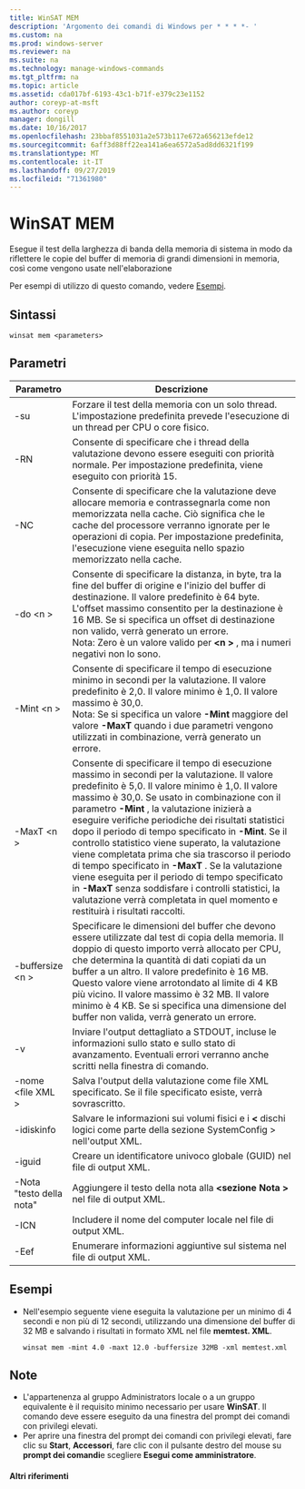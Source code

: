 ```yaml
---
title: WinSAT MEM
description: 'Argomento dei comandi di Windows per * * * *- '
ms.custom: na
ms.prod: windows-server
ms.reviewer: na
ms.suite: na
ms.technology: manage-windows-commands
ms.tgt_pltfrm: na
ms.topic: article
ms.assetid: cda017bf-6193-43c1-b71f-e379c23e1152
author: coreyp-at-msft
ms.author: coreyp
manager: dongill
ms.date: 10/16/2017
ms.openlocfilehash: 23bbaf8551031a2e573b117e672a656213efde12
ms.sourcegitcommit: 6aff3d88ff22ea141a6ea6572a5ad8dd6321f199
ms.translationtype: MT
ms.contentlocale: it-IT
ms.lasthandoff: 09/27/2019
ms.locfileid: "71361980"
---
```

# <a name="winsat-mem"></a>WinSAT MEM



Esegue il test della larghezza di banda della memoria di sistema in modo da riflettere le copie del buffer di memoria di grandi dimensioni in memoria, così come vengono usate nell'elaborazione

Per esempi di utilizzo di questo comando, vedere [Esempi](#BKMK_examples).

## <a name="syntax"></a>Sintassi

```
winsat mem <parameters>
```

## <a name="parameters"></a>Parametri

|Parametro|Descrizione|
|---------|-----------|
|-su|Forzare il test della memoria con un solo thread. L'impostazione predefinita prevede l'esecuzione di un thread per CPU o core fisico.|
|-RN|Consente di specificare che i thread della valutazione devono essere eseguiti con priorità normale. Per impostazione predefinita, viene eseguito con priorità 15.|
|-NC|Consente di specificare che la valutazione deve allocare memoria e contrassegnarla come non memorizzata nella cache. Ciò significa che le cache del processore verranno ignorate per le operazioni di copia. Per impostazione predefinita, l'esecuzione viene eseguita nello spazio memorizzato nella cache.|
|-do \<n >|Consente di specificare la distanza, in byte, tra la fine del buffer di origine e l'inizio del buffer di destinazione. Il valore predefinito è 64 byte. L'offset massimo consentito per la destinazione è 16 MB. Se si specifica un offset di destinazione non valido, verrà generato un errore.</br>Nota: Zero è un valore valido per  **\<n >** , ma i numeri negativi non lo sono.|
|-Mint \<n >|Consente di specificare il tempo di esecuzione minimo in secondi per la valutazione. Il valore predefinito è 2,0. Il valore minimo è 1,0. Il valore massimo è 30,0.</br>Nota: Se si specifica un valore **-Mint** maggiore del valore **-MaxT** quando i due parametri vengono utilizzati in combinazione, verrà generato un errore.|
|-MaxT \<n >|Consente di specificare il tempo di esecuzione massimo in secondi per la valutazione. Il valore predefinito è 5,0. Il valore minimo è 1,0. Il valore massimo è 30,0. Se usato in combinazione con il parametro **-Mint** , la valutazione inizierà a eseguire verifiche periodiche dei risultati statistici dopo il periodo di tempo specificato in **-Mint**. Se il controllo statistico viene superato, la valutazione viene completata prima che sia trascorso il periodo di tempo specificato in **-MaxT** . Se la valutazione viene eseguita per il periodo di tempo specificato in **-MaxT** senza soddisfare i controlli statistici, la valutazione verrà completata in quel momento e restituirà i risultati raccolti.|
|-buffersize \<n >|Specificare le dimensioni del buffer che devono essere utilizzate dal test di copia della memoria. Il doppio di questo importo verrà allocato per CPU, che determina la quantità di dati copiati da un buffer a un altro. Il valore predefinito è 16 MB. Questo valore viene arrotondato al limite di 4 KB più vicino. Il valore massimo è 32 MB. Il valore minimo è 4 KB. Se si specifica una dimensione del buffer non valida, verrà generato un errore.|
|-v|Inviare l'output dettagliato a STDOUT, incluse le informazioni sullo stato e sullo stato di avanzamento. Eventuali errori verranno anche scritti nella finestra di comando.|
|-nome \<file XML >|Salva l'output della valutazione come file XML specificato. Se il file specificato esiste, verrà sovrascritto.|
|-idiskinfo|Salvare le informazioni sui volumi fisici e i  **\<** dischi logici come parte della sezione SystemConfig > nell'output XML.|
|-iguid|Creare un identificatore univoco globale (GUID) nel file di output XML.|
|-Nota "testo della nota"|Aggiungere il testo della nota alla  **\<sezione Nota >** nel file di output XML.|
|-ICN|Includere il nome del computer locale nel file di output XML.|
|-Eef|Enumerare informazioni aggiuntive sul sistema nel file di output XML.|

## <a name="BKMK_examples"></a>Esempi

- Nell'esempio seguente viene eseguita la valutazione per un minimo di 4 secondi e non più di 12 secondi, utilizzando una dimensione del buffer di 32 MB e salvando i risultati in formato XML nel file **memtest. XML**.  
  ```
  winsat mem -mint 4.0 -maxt 12.0 -buffersize 32MB -xml memtest.xml
  ```

## <a name="remarks"></a>Note

-   L'appartenenza al gruppo Administrators locale o a un gruppo equivalente è il requisito minimo necessario per usare **WinSAT**. Il comando deve essere eseguito da una finestra del prompt dei comandi con privilegi elevati.
-   Per aprire una finestra del prompt dei comandi con privilegi elevati, fare clic su **Start**, **Accessori**, fare clic con il pulsante destro del mouse su **prompt dei comandi**e scegliere **Esegui come amministratore**.

#### <a name="additional-references"></a>Altri riferimenti

